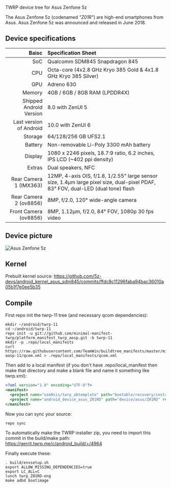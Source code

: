 TWRP device tree for Asus Zenfone 5z

The Asus Zenfone 5z (codenamed _"Z01R"_) are high-end smartphones from Asus.
Asus Zenfone 5z was announced and released in June 2018.

## Device specifications

| Baisc                   | Specification Sheet                                                                                                                 |
| ----------------------: | :---------------------------------------------------------------------------------------------------------------------------------- |
| SoC                     | Qualcomm SDM845 Snapdragon 845                                                                                                      |
| CPU                     | Octa-core (4x2.8 GHz Kryo 385 Gold & 4x1.8 GHz Kryo 385 Silver)                                                                     |
| GPU                     | Adreno 630                                                                                                                          |
| Memory                  | 4GB / 6GB / 8GB RAM (LPDDR4X)                                                                                                       |
| Shipped Android Version | 8.0 with ZenUI 5                                                                                                                    |
| Last version of Android | 10.0 with ZenUI 6                                                                                                                   |
| Storage                 | 64/128/256 GB UFS2.1                                                                                                                |
| Battery                 | Non-removable Li-Poly 3300 mAh battery                                                                                              |
| Display                 | 1080 x 2246 pixels, 18.7:9 ratio, 6.2 inches, IPS LCD (~402 ppi density)                                                            |
| Extras                  | Dual speakers, NFC                                                                                                                  |
| Rear Camera 1 (IMX363)  | 12MP, 4-axis OIS, f/1.8, 1/2.55" large sensor size, 1.4µm large pixel size, dual-pixel PDAF, 83° FOV, dual-LED (dual tone) flash    |
| Rear Camera 2 (ov8856)  | 8MP, f/2.0, 120° wide-angle camera                                                                                                  |
| Front Camera (ov8856)   | 8MP, 1.12µm, f/2.0, 84° FOV, 1080p 30 fps video                                                                                     |

## Device picture

![Asus Zenfone 5z](https://i.imgur.com/SL8yhBe.jpg)


## Kernel

Prebuilt kernel source:
https://github.com/5z-devs/android_kernel_asus_sdm845/commits/ffdc8c11296faba94bac36010a05b1f7e0ee5b35

## Compile

First repo init the twrp-11 tree (and necessary qcom dependencies):

```
mkdir ~/android/twrp-11
cd ~/android/twrp-11
repo init -u git://github.com/minimal-manifest-twrp/platform_manifest_twrp_aosp.git -b twrp-11
mkdir -p .repo/local_manifests
curl https://raw.githubusercontent.com/TeamWin/buildtree_manifests/master/min-aosp-11/qcom.xml > .repo/local_manifests/qcom.xml
```

Then add to a local manifest (if you don't have .repo/local_manifest then make that directory and make a blank file and name it something like twrp.xml):

```xml
<?xml version="1.0" encoding="UTF-8"?>
<manifest>
  <project name="osm0sis/twrp_abtemplate" path="bootable/recovery/installer" remote="github" revision="master"/>
  <project name="android_device_asus_Z01RD" path="device/asus/Z01RD" remote="TeamWin" revision="android-11"/>
</manifest>
```

Now you can sync your source:

```
repo sync
```

To automatically make the TWRP installer zip, you need to import this commit in the build/make path: https://gerrit.twrp.me/c/android_build/+/4964

Finally execute these:

```
. build/envsetup.sh
export ALLOW_MISSING_DEPENDENCIES=true
export LC_ALL=C
lunch twrp_Z01RD-eng
make adbd bootimage
```
